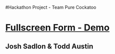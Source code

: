 #Hackathon Project - Team Pure Cockatoo
# [Fullscreen Form - Demo]((https://toddaustin.github.io/fullscreen-form/))

## Josh Sadlon & Todd Austin

